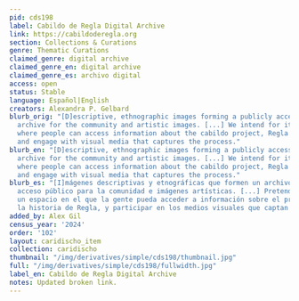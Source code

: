 ```yaml
---
pid: cds198
label: Cabildo de Regla Digital Archive
link: https://cabildoderegla.org
section: Collections & Curations
genre: Thematic Curations
claimed_genre: digital archive
claimed_genre_en: digital archive
claimed_genre_es: archivo digital
access: open
status: Stable
language: Español|English
creators: Alexandra P. Gelbard
blurb_orig: "[D]escriptive, ethnographic images forming a publicly accessible visual
  archive for the community and artistic images. [...] We intend for it to be a space
  where people can access information about the cabildo project, Regla's history,
  and engage with visual media that captures the process."
blurb_en: "[D]escriptive, ethnographic images forming a publicly accessible visual
  archive for the community and artistic images. [...] We intend for it to be a space
  where people can access information about the cabildo project, Regla's history,
  and engage with visual media that captures the process."
blurb_es: "[I]mágenes descriptivas y etnográficas que formen un archivo visual de
  acceso público para la comunidad e imágenes artísticas. [...] Pretendemos que sea
  un espacio en el que la gente pueda acceder a información sobre el proyecto de cabildo,
  la historia de Regla, y participar en los medios visuales que captan el proceso."
added_by: Alex Gil
census_year: '2024'
order: '102'
layout: caridischo_item
collection: caridischo
thumbnail: "/img/derivatives/simple/cds198/thumbnail.jpg"
full: "/img/derivatives/simple/cds198/fullwidth.jpg"
label_en: Cabildo de Regla Digital Archive
notes: Updated broken link.
---
```

